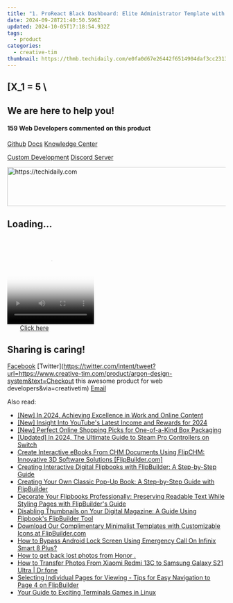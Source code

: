 ```yaml
---
title: "1. ProReact Black Dashboard: Elite Administrator Template with Bootstrap 4 by Creative Tim"
date: 2024-09-28T21:40:50.596Z
updated: 2024-10-05T17:18:54.932Z
tags:
  - product
categories:
  - creative-tim
thumbnail: https://thmb.techidaily.com/e0fa0d67e26442f6514904daf3cc23134382c2cc52f88c01d78e6b3f6c28c68c.jpg
---
```


## \[X_1 = 5 \

## We are here to help you!

#### 159 Web Developers commented on this product

[Github](https://github.com/creativetimofficial/argon-design-system) [Docs](https://tools.techidaily.com/creative-tim/products/) [Knowledge Center](https://tools.techidaily.com/creative-tim/products/) 

[Custom Development](https://tools.techidaily.com/creative-tim/products/) [Discord Server](https://discord.com/invite/FhCJCaHdQa) 

<!-- affiliate ads begin -->
<a href="https://ephamedtechinc.pxf.io/c/5597632/2123509/26400" target="_top" id="2123509">
  <img src="//a.impactradius-go.com/display-ad/26400-2123509" border="0" alt="https://techidaily.com" width="728" height="90"/>
</a>
<img height="0" width="0" src="https://ephamedtechinc.pxf.io/i/5597632/2123509/26400" style="position:absolute;visibility:hidden;" border="0" />
<!-- affiliate ads end -->

## Loading...

<!-- affiliate ads begin -->
<span id="1328683">
					<video width="200" height="200" style="cursor:pointer"
           poster="//a.impactradius-go.com/display-clicktoplayimage/1328683.png"
           onclick="if(!this.playClicked){this.play();this.setAttribute('controls',true);this.playClicked=true;}">
	   <source src="//a.impactradius-go.com/display-ad/15852-1328683">
	   <img src="//a.impactradius-go.com/display-clicktoplayimage/1328683.png" style="border: none; height: 100%; width: 100%; object-fit: contain">
	</video>
	<div style="width:125px;text-align:center"><a href="javascript:window.open(decodeURIComponent('https%3A%2F%2Fthefitville.pxf.io%2Fc%2F5597632%2F1328683%2F15852'), '_blank');void(0);">Click here</a></div>
</span>
<img height="0" width="0" src="https://imp.pxf.io/i/5597632/1328683/15852" style="position:absolute;visibility:hidden;" border="0" />
<!-- affiliate ads end -->

## Sharing is caring!

[Facebook](https://www.facebook.com/sharer/sharer.php?u=https://www.creative-tim.com/product/argon-design-system?src=sdkpreparse) [Twitter](https://twitter.com/intent/tweet?url=https://www.creative-tim.com/product/argon-design-system&text=Checkout this awesome product for web developers&via=creativetim) [Email](https://tools.techidaily.com/creative-tim/products/)

<ins class="adsbygoogle"
     style="display:block"
     data-ad-format="autorelaxed"
     data-ad-client="ca-pub-7571918770474297"
     data-ad-slot="1223367746"></ins>

<ins class="adsbygoogle"
     style="display:block"
     data-ad-client="ca-pub-7571918770474297"
     data-ad-slot="8358498916"
     data-ad-format="auto"
     data-full-width-responsive="true"></ins>

<span class="atpl-alsoreadstyle">Also read:</span>
<div><ul>
<li><a href="https://youtube-web.techidaily.com/n-2024-achieving-excellence-in-work-and-online-content/"><u>[New] In 2024, Achieving Excellence in Work and Online Content</u></a></li>
<li><a href="https://youtube-tips.techidaily.com/nsight-into-youtubes-latest-income-and-rewards-for-2024/"><u>[New] Insight Into YouTube's Latest Income and Rewards for 2024</u></a></li>
<li><a href="https://article-posts.techidaily.com/new-perfect-online-shopping-picks-for-one-of-a-kind-box-packaging/"><u>[New] Perfect Online Shopping Picks for One-of-a-Kind Box Packaging</u></a></li>
<li><a href="https://visual-screen-recording.techidaily.com/updated-in-2024-the-ultimate-guide-to-steam-pro-controllers-on-switch/"><u>[Updated] In 2024, The Ultimate Guide to Steam Pro Controllers on Switch</u></a></li>
<li><a href="https://win-manuals.techidaily.com/create-interactive-ebooks-from-chm-documents-using-flipchm-innovative-3d-software-solutions-flipbuildercom/"><u>Create Interactive eBooks From CHM Documents Using FlipCHM: Innovative 3D Software Solutions [FlipBuilder.com]</u></a></li>
<li><a href="https://win-manuals.techidaily.com/creating-interactive-digital-flipbooks-with-flipbuilder-a-step-by-step-guide/"><u>Creating Interactive Digital Flipbooks with FlipBuilder: A Step-by-Step Guide</u></a></li>
<li><a href="https://win-manuals.techidaily.com/creating-your-own-classic-pop-up-book-a-step-by-step-guide-with-flipbuilder/"><u>Creating Your Own Classic Pop-Up Book: A Step-by-Step Guide with FlipBuilder</u></a></li>
<li><a href="https://win-manuals.techidaily.com/decorate-your-flipbooks-professionally-preserving-readable-text-while-styling-pages-with-flipbuilders-guide/"><u>Decorate Your Flipbooks Professionally: Preserving Readable Text While Styling Pages with FlipBuilder's Guide</u></a></li>
<li><a href="https://win-manuals.techidaily.com/disabling-thumbnails-on-your-digital-magazine-a-guide-using-flipbooks-flipbuilder-tool/"><u>Disabling Thumbnails on Your Digital Magazine: A Guide Using Flipbook's FlipBuilder Tool</u></a></li>
<li><a href="https://win-manuals.techidaily.com/download-our-complimentary-minimalist-templates-with-customizable-icons-at-flipbuildercom/"><u>Download Our Complimentary Minimalist Templates with Customizable Icons at FlipBuilder.com</u></a></li>
<li><a href="https://unlock-android.techidaily.com/how-to-bypass-android-lock-screen-using-emergency-call-on-infinix-smart-8-plus-by-drfone-android/"><u>How to Bypass Android Lock Screen Using Emergency Call On Infinix Smart 8 Plus?</u></a></li>
<li><a href="https://blog-min.techidaily.com/how-to-get-back-lost-photos-from-honor-by-fonelab-android-recover-photos/"><u>How to get back lost photos from Honor .</u></a></li>
<li><a href="https://android-transfer.techidaily.com/how-to-transfer-photos-from-xiaomi-redmi-13c-to-samsung-galaxy-s21-ultra-drfone-by-drfone-transfer-from-android-transfer-from-android/"><u>How to Transfer Photos From Xiaomi Redmi 13C to Samsung Galaxy S21 Ultra | Dr.fone</u></a></li>
<li><a href="https://win-manuals.techidaily.com/selecting-individual-pages-for-viewing-tips-for-easy-navigation-to-page-4-on-flipbuilder/"><u>Selecting Individual Pages for Viewing - Tips for Easy Navigation to Page 4 on FlipBuilder</u></a></li>
<li><a href="https://games-able.techidaily.com/your-guide-to-exciting-terminals-games-in-linux/"><u>Your Guide to Exciting Terminals Games in Linux</u></a></li>
</ul></div>

